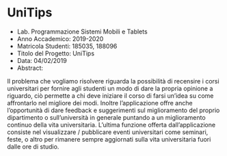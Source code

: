 # UniTips

* Lab. Programmazione Sistemi Mobili e Tablets
* Anno Accademico: 2019-2020
* Matricola Studenti: 185035, 188096
* Titolo del Progetto: UniTips
* Data: 04/02/2019
* Abstract:

Il problema che vogliamo risolvere riguarda la possibilità di recensire i corsi universitari per fornire agli studenti un modo di dare la propria opinione a riguardo, ciò permette a chi deve iniziare il corso di farsi un’idea su come affrontarlo nel migliore dei modi. Inoltre l’applicazione offre anche l’opportunità di dare feedback e suggerimenti sul miglioramento del proprio dipartimento o sull’università in generale puntando a un miglioramento continuo della vita universitaria.
L’ultima funzione offerta dall’applicazione consiste nel visualizzare / pubblicare eventi universitari come seminari, feste, o altro per rimanere sempre aggiornati sulla vita universitaria fuori dalle ore di studio. 

